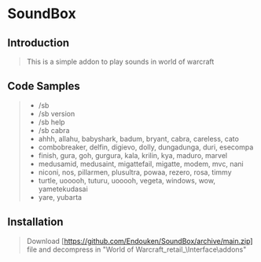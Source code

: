 # SoundBox

## Introduction

> This is a simple addon to play sounds in world of warcraft

## Code Samples

>    - /sb 
>    - /sb version
>    - /sb help
>    - /sb cabra
>    - ahhh, allahu, babyshark, badum, bryant, cabra, careless, cato 
>    - combobreaker, delfin, digievo, dolly, dungadunga, duri, esecompa
>    - finish, gura, goh, gurgura, kala, krilin, kya, maduro, marvel
>    - medusamid, medusaint, migattefail, migatte, modem, mvc, nani
>    - niconi, nos, pillarmen, plusultra, powaa, rezero, rosa, timmy
>    - turtle, uooooh, tuturu, uooooh, vegeta, windows, wow, yametekudasai
>    -  yare, yubarta

## Installation

> Download [https://github.com/Endouken/SoundBox/archive/main.zip] file and decompress in "World of Warcraft\_retail_\Interface\addons\"
